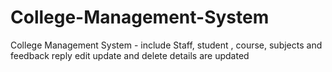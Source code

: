 # College-Management-System
College Management System - include Staff, student , course, subjects and feedback reply edit update and delete details are updated 
